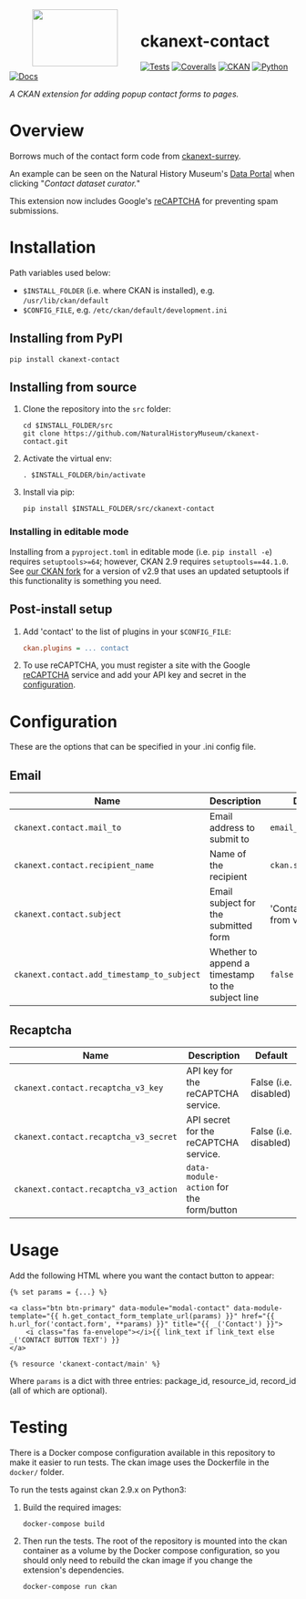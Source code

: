 <!--header-start-->
<img src="https://github.com/NaturalHistoryMuseum/ckanext-contact/blob/main/.github/nhm-logo.svg" align="left" width="150px" height="100px" hspace="40"/>

# ckanext-contact

[![Tests](https://img.shields.io/github/actions/workflow/status/NaturalHistoryMuseum/ckanext-contact/main.yml?style=flat-square)](https://github.com/NaturalHistoryMuseum/ckanext-contact/actions/workflows/main.yml)
[![Coveralls](https://img.shields.io/coveralls/github/NaturalHistoryMuseum/ckanext-contact/main?style=flat-square)](https://coveralls.io/github/NaturalHistoryMuseum/ckanext-contact)
[![CKAN](https://img.shields.io/badge/ckan-2.9.7-orange.svg?style=flat-square)](https://github.com/ckan/ckan)
[![Python](https://img.shields.io/badge/python-3.6%20%7C%203.7%20%7C%203.8-blue.svg?style=flat-square)](https://www.python.org/)
[![Docs](https://img.shields.io/readthedocs/ckanext-contact?style=flat-square)](https://ckanext-contact.readthedocs.io)

_A CKAN extension for adding popup contact forms to pages._

<!--header-end-->

# Overview

<!--overview-start-->
Borrows much of the contact form code from [ckanext-surrey](https://github.com/CityofSurrey/ckanext-surrey).

An example can be seen on the Natural History Museum's [Data Portal](https://data.nhm.ac.uk) when clicking "_Contact dataset curator._"

This extension now includes Google's [reCAPTCHA](https://www.google.com/recaptcha) for preventing spam submissions.

<!--overview-end-->

# Installation

<!--installation-start-->
Path variables used below:
- `$INSTALL_FOLDER` (i.e. where CKAN is installed), e.g. `/usr/lib/ckan/default`
- `$CONFIG_FILE`, e.g. `/etc/ckan/default/development.ini`

## Installing from PyPI

```shell
pip install ckanext-contact
```

## Installing from source

1. Clone the repository into the `src` folder:
   ```shell
   cd $INSTALL_FOLDER/src
   git clone https://github.com/NaturalHistoryMuseum/ckanext-contact.git
   ```

2. Activate the virtual env:
   ```shell
   . $INSTALL_FOLDER/bin/activate
   ```

3. Install via pip:
   ```shell
   pip install $INSTALL_FOLDER/src/ckanext-contact
   ```

### Installing in editable mode

Installing from a `pyproject.toml` in editable mode (i.e. `pip install -e`) requires `setuptools>=64`; however, CKAN 2.9 requires `setuptools==44.1.0`. See [our CKAN fork](https://github.com/NaturalHistoryMuseum/ckan) for a version of v2.9 that uses an updated setuptools if this functionality is something you need.

## Post-install setup

1. Add 'contact' to the list of plugins in your `$CONFIG_FILE`:
   ```ini
   ckan.plugins = ... contact
   ```

2. To use reCAPTCHA, you must register a site with the Google [reCAPTCHA](https://www.google.com/recaptcha) service and add your API key and secret in the [configuration](#configuration).

<!--installation-end-->

# Configuration

<!--configuration-start-->
These are the options that can be specified in your .ini config file.

## Email

| Name                                       | Description                                       | Default                         |
|--------------------------------------------|---------------------------------------------------|---------------------------------|
| `ckanext.contact.mail_to`                  | Email address to submit to                        | `email_to`                      |
| `ckanext.contact.recipient_name`           | Name of the recipient                             | `ckan.site_title`               |
| `ckanext.contact.subject`                  | Email subject for the submitted form              | 'Contact/Question from visitor' |
| `ckanext.contact.add_timestamp_to_subject` | Whether to append a timestamp to the subject line | `false`                         |

## Recaptcha

| Name                                  | Description                              | Default               |
|---------------------------------------|------------------------------------------|-----------------------|
| `ckanext.contact.recaptcha_v3_key`    | API key for the reCAPTCHA service.       | False (i.e. disabled) |
| `ckanext.contact.recaptcha_v3_secret` | API secret for the reCAPTCHA service.    | False (i.e. disabled) |
| `ckanext.contact.recaptcha_v3_action` | `data-module-action` for the form/button |                       |

<!--configuration-end-->

# Usage

<!--usage-start-->
Add the following HTML where you want the contact button to appear:

```html+jinja
{% set params = {...} %}

<a class="btn btn-primary" data-module="modal-contact" data-module-template="{{ h.get_contact_form_template_url(params) }}" href="{{ h.url_for('contact.form', **params) }}" title="{{ _('Contact') }}">
    <i class="fas fa-envelope"></i>{{ link_text if link_text else _('CONTACT BUTTON TEXT') }}
</a>

{% resource 'ckanext-contact/main' %}
```

Where `params` is a dict with three entries: package_id, resource_id, record_id (all of which are optional).

<!--usage-end-->

# Testing

<!--testing-start-->
There is a Docker compose configuration available in this repository to make it easier to run tests. The ckan image uses the Dockerfile in the `docker/` folder.

To run the tests against ckan 2.9.x on Python3:

1. Build the required images:
   ```shell
   docker-compose build
   ```

2. Then run the tests.
   The root of the repository is mounted into the ckan container as a volume by the Docker compose
   configuration, so you should only need to rebuild the ckan image if you change the extension's
   dependencies.
   ```shell
   docker-compose run ckan
   ```

<!--testing-end-->
